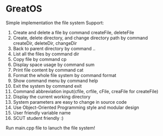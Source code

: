 # GreatOS
Simple implementation the file system
Support:
1.	Create and delete a file by command createFile, deleteFile
2.	Create, delete directory, and change directory path by command createDir, deleteDir, changeDir
3.	Back to parent directory by command ..
4.	List all the files by command dir
5.	Copy file by command cp
6.	Display space usage by command sum
7.	Print file content by command cat
8.	Format the whole file system by command format
9.	Show command menu by command help
10.	Exit the system by command exit
11.	Command abbreviation input(cfile, crfile, cFile, creaFile for createFile)
12.	Display the current working directory
13.	System parameters are easy to change in source code
14.	Use Object-Oriented Programming style and modular design
15.	User friendly variable name
16.	SCUT student friendly :)

Run main.cpp file to lanuch the file system! 
